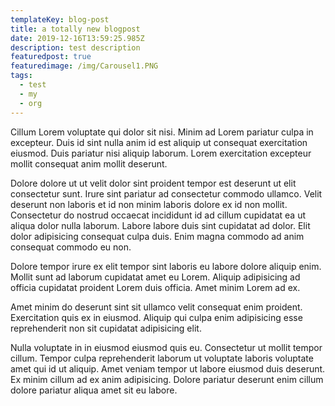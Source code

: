 ```yaml
---
templateKey: blog-post
title: a totally new blogpost
date: 2019-12-16T13:59:25.985Z
description: test description
featuredpost: true
featuredimage: /img/Carousel1.PNG
tags:
  - test
  - my
  - org
---
```

Cillum Lorem voluptate qui dolor sit nisi. Minim ad Lorem pariatur culpa in excepteur. Duis id sint nulla anim id est aliquip ut consequat exercitation eiusmod. Duis pariatur nisi aliquip laborum. Lorem exercitation excepteur mollit consequat anim mollit deserunt.



Dolore dolore ut ut velit dolor sint proident tempor est deserunt ut elit consectetur sunt. Irure sint pariatur ad consectetur commodo ullamco. Velit deserunt non laboris et id non minim laboris dolore ex id non mollit. Consectetur do nostrud occaecat incididunt id ad cillum cupidatat ea ut aliqua dolor nulla laborum. Labore labore duis sint cupidatat ad dolor. Elit dolor adipisicing consequat culpa duis. Enim magna commodo ad anim consequat commodo eu non.



Dolore tempor irure ex elit tempor sint laboris eu labore dolore aliquip enim. Mollit sunt ad laborum cupidatat amet eu Lorem. Aliquip adipisicing ad officia cupidatat proident Lorem duis officia. Amet minim Lorem ad ex.



Amet minim do deserunt sint sit ullamco velit consequat enim proident. Exercitation quis ex in eiusmod. Aliquip qui culpa enim adipisicing esse reprehenderit non sit cupidatat adipisicing elit.



Nulla voluptate in in eiusmod eiusmod quis eu. Consectetur ut mollit tempor cillum. Tempor culpa reprehenderit laborum ut voluptate laboris voluptate amet qui id ut aliquip. Amet veniam tempor ut labore eiusmod duis deserunt. Ex minim cillum ad ex anim adipisicing. Dolore pariatur deserunt enim cillum dolore pariatur aliqua amet sit eu labore.
